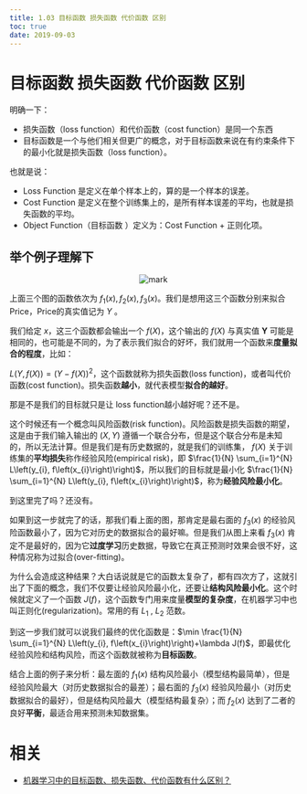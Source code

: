 ```yaml
---
title: 1.03 目标函数 损失函数 代价函数 区别
toc: true
date: 2019-09-03
---
```

# 目标函数 损失函数 代价函数 区别

明确一下：

- 损失函数（loss function）和代价函数（cost function）是同一个东西
- 目标函数是一个与他们相关但更广的概念，对于目标函数来说在有约束条件下的最小化就是损失函数（loss function）。

也就是说：


- Loss Function 是定义在单个样本上的，算的是一个样本的误差。
- Cost Function 是定义在整个训练集上的，是所有样本误差的平均，也就是损失函数的平均。
- Object Function（目标函数 ）定义为：Cost Function + 正则化项。


## 举个例子理解下


<center>

![mark](http://images.iterate.site/blog/image/20190902/p93yUIf7uKv7.png?imageslim)

</center>

上面三个图的函数依次为 $f_{1}(x), f_{2}(x), f_{3}(x)$。我们是想用这三个函数分别来拟合 Price，Price的真实值记为 $Y$ 。

我们给定 $x$，这三个函数都会输出一个 $f(X)$，这个输出的 $f(X)$ 与真实值 $\boldsymbol{Y}$ 可能是相同的，也可能是不同的，为了表示我们拟合的好坏，我们就用一个函数来**度量拟合的程度**，比如：

$L(Y, f(X))=(Y-f(X))^{2}$，这个函数就称为损失函数(loss function)，或者叫代价函数(cost function)。损失函数**越小**，就代表模型**拟合的越好**。

那是不是我们的目标就只是让 loss function越小越好呢？还不是。

这个时候还有一个概念叫风险函数(risk function)。风险函数是损失函数的期望，这是由于我们输入输出的 $(X, Y)$ 遵循一个联合分布，但是这个联合分布是未知的，所以无法计算。但是我们是有历史数据的，就是我们的训练集， $f(X)$ 关于训练集的**平均损失**称作经验风险(empirical risk)，即 $\frac{1}{N} \sum_{i=1}^{N} L\left(y_{i}, f\left(x_{i}\right)\right)$，所以我们的目标就是最小化 $\frac{1}{N} \sum_{i=1}^{N} L\left(y_{i}, f\left(x_{i}\right)\right)$，称为**经验风险最小化**。

到这里完了吗？还没有。

如果到这一步就完了的话，那我们看上面的图，那肯定是最右面的 $f_{3}(x)$ 的经验风险函数最小了，因为它对历史的数据拟合的最好嘛。但是我们从图上来看 $f_{3}(x)$ 肯定不是最好的，因为它**过度学习**历史数据，导致它在真正预测时效果会很不好，这种情况称为过拟合(over-fitting)。

为什么会造成这种结果？大白话说就是它的函数太复杂了，都有四次方了，这就引出了下面的概念，我们不仅要让经验风险最小化，还要让**结构风险最小化**。这个时候就定义了一个函数 $J(f)$，这个函数专门用来度量**模型的复杂度**，在机器学习中也叫正则化(regularization)。常用的有 $L_{1}$ , $L_{2}$ 范数。

到这一步我们就可以说我们最终的优化函数是：$\min \frac{1}{N} \sum_{i=1}^{N} L\left(y_{i}, f\left(x_{i}\right)\right)+\lambda J(f)$，即最优化经验风险和结构风险，而这个函数就被称为**目标函数**。

结合上面的例子来分析：最左面的 $f_{1}(x)$ 结构风险最小（模型结构最简单），但是经验风险最大（对历史数据拟合的最差）；最右面的 $f_{3}(x)$ 经验风险最小（对历史数据拟合的最好），但是结构风险最大（模型结构最复杂）；而 $f_{2}(x)$ 达到了二者的良好**平衡**，最适合用来预测未知数据集。



# 相关

- [机器学习中的目标函数、损失函数、代价函数有什么区别？](https://www.zhihu.com/question/52398145)
